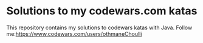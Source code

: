 # Solutions to my codewars.com katas
This repository contains my solutions to codewars katas with Java. Follow me:https://www.codewars.com/users/othmaneChoulli

